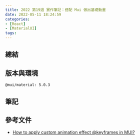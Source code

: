 ```yaml
---
title: 2022 第19週 實作筆記：搭配 Mui 做出基礎動畫
date: 2022-05-11 18:24:59
categories:
- [React]
- [MaterialUI]
tags:
---
```


## 總結


## 版本與環境
```
@mui/material: 5.0.3
```

## 筆記


## 參考文件
- [How to apply custom animation effect @keyframes in MUI?](https://stackoverflow.com/a/63546822/15028185)